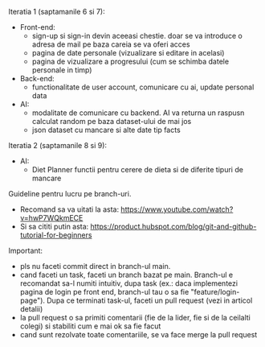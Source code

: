 Iteratia 1 (saptamanile 6 si 7): 
* Front-end:
  - sign-up si sign-in devin aceeasi chestie. doar se va introduce o adresa de mail pe baza careia se va oferi acces
  - pagina de date personale (vizualizare si editare in acelasi)
  - pagina de vizualizare a progresului (cum se schimba datele personale in timp)
* Back-end:
  - functionalitate de user account, comunicare cu ai, update personal data
* AI:
  - modalitate de comunicare cu backend. AI va returna un raspusn calculat random pe baza dataset-ului de mai jos
  - json dataset cu mancare si alte date tip facts
 
Iteratia 2 (saptamanile 8 si 9):
* AI:
  - Diet Planner functii pentru cerere de dieta si de diferite tipuri de mancare

Guideline pentru lucru pe branch-uri.

- Recomand sa va uitati la asta: https://www.youtube.com/watch?v=hwP7WQkmECE
- Si sa cititi putin asta: https://product.hubspot.com/blog/git-and-github-tutorial-for-beginners

Important:
  - pls nu faceti commit direct in branch-ul main.
  - cand faceti un task, faceti un branch bazat pe main. Branch-ul e recomandat sa-l numiti intuitiv, dupa task (ex.: daca implementezi pagina de login pe front end, branch-ul tau o sa fie "feature/login-page"). Dupa ce terminati task-ul, faceti un pull request (vezi in articol detalii)
  - la pull request o sa primiti comentarii (fie de la lider, fie si de la ceilalti colegi) si stabiliti cum e mai ok sa fie facut
  - cand sunt rezolvate toate comentariile, se va face merge la pull request
